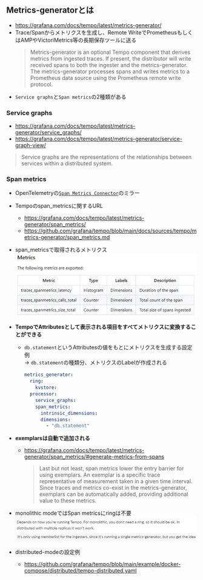## Metrics-generatorとは
- https://grafana.com/docs/tempo/latest/metrics-generator/
- Trace/Spanからメトリクスを生成し、Remote WriteでPrometheusもしくはAMPやVictoriMetrics等の長期保存ツールに送る
  > Metrics-generator is an optional Tempo component that derives metrics from ingested traces. If present, the distributor will write received spans to both the ingester and the metrics-generator. The metrics-generator processes spans and writes metrics to a Prometheus data source using the Prometheus remote write protocol.
- `Service graphs`と`Span metrics`の2種類がある

### Service graphs
- https://grafana.com/docs/tempo/latest/metrics-generator/service_graphs/
- https://grafana.com/docs/tempo/latest/metrics-generator/service-graph-view/
> Service graphs are the representations of the relationships between services within a distributed system.

### Span metrics
- OpenTelemetryの[`Span Metrics Connector`](https://github.com/open-telemetry/opentelemetry-collector-contrib/blob/main/connector/spanmetricsconnector/README.md)のミラー
- Tempoのspan_metricsに関するURL
  - https://grafana.com/docs/tempo/latest/metrics-generator/span_metrics/
  - https://github.com/grafana/tempo/blob/main/docs/sources/tempo/metrics-generator/span_metrics.md

- span_metricsで取得されるメトリクス
  ![](img/Metrics.jpg)

- **TempoでAttributesとして表示される項目をすべてメトリクスに変換することができる**
  - `db.statement`というAttributesの値をもとにメトリクスを生成する設定例  
    → `db.statement`の種類分、メトリクスのLabelが作成される
    ~~~yaml
    metrics_generator:
      ring:
        kvstore:
      processor:
        service_graphs:
        span_metrics:
          intrinsic_dimensions:
          dimensions:
            - "db.statement"
    ~~~

- **exemplarsは自動で追加される**
  - https://grafana.com/docs/tempo/latest/metrics-generator/span_metrics/#generate-metrics-from-spans
    > Last but not least, span metrics lower the entry barrier for using exemplars. An exemplar is a specific trace representative of measurement taken in a given time interval. Since traces and metrics co-exist in the metrics-generator, exemplars can be automatically added, providing additional value to these metrics.

- monolithic modeではSpan metricsにringは不要
  ![](img/span_metrics_ring.jpg)

- distributed-modeの設定例
  - https://github.com/grafana/tempo/blob/main/example/docker-compose/distributed/tempo-distributed.yaml
